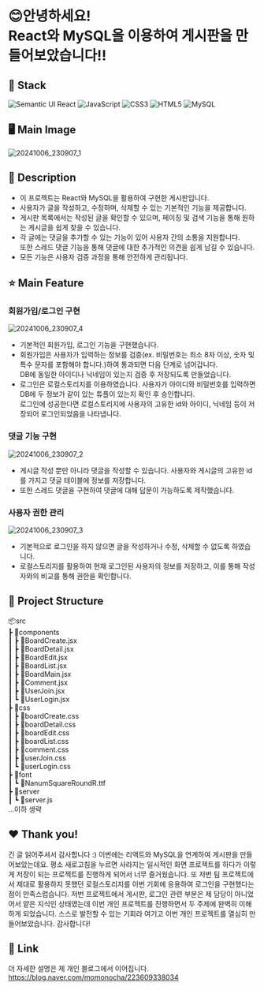 # 😊안녕하세요!<br>  React와 MySQL을 이용하여 게시판을 만들어보았습니다!!
## 🔧 Stack
![Semantic UI React](https://img.shields.io/badge/Semantic%20UI%20React-%2335BDB2.svg?style=for-the-badge&logo=SemanticUIReact&logoColor=white)
![JavaScript](https://img.shields.io/badge/javascript-%23323330.svg?style=for-the-badge&logo=javascript&logoColor=%23F7DF1E)
![CSS3](https://img.shields.io/badge/css3-%231572B6.svg?style=for-the-badge&logo=css3&logoColor=white)
![HTML5](https://img.shields.io/badge/html5-%23E34F26.svg?style=for-the-badge&logo=html5&logoColor=white)
![MySQL](https://img.shields.io/badge/mysql-4479A1.svg?style=for-the-badge&logo=mysql&logoColor=white)

## 🖥️ Main Image
![20241006_230907_1](https://github.com/user-attachments/assets/e8cae20e-0130-4d45-8f4b-18b486117134)

## 📖 Description  
- 이 프로젝트는 React와 MySQL을 활용하여 구현한 게시판입니다. 
- 사용자가 글을 작성하고, 수정하며, 삭제할 수 있는 기본적인 기능을 제공합니다. 
- 게시판 목록에서는 작성된 글을 확인할 수 있으며, 페이징 및 검색 기능을 통해 원하는 게시글을 쉽게 찾을 수 있습니다.
- 각 글에는 댓글을 추가할 수 있는 기능이 있어 사용자 간의 소통을 지원합니다. <br>또한 스레드 댓글 기능을 통해 댓글에 대한 추가적인 의견을 쉽게 남길 수 있습니다. 
- 모든 기능은 사용자 검증 과정을 통해 안전하게 관리됩니다.

## ⭐ Main Feature
### 회원가입/로그인 구현
![20241006_230907_4](https://github.com/user-attachments/assets/fbcba2eb-a927-4a33-b0ae-c4c52ef194e9)
 - 기본적인 회원가입, 로그인 기능을 구현했습니다.
- 회원가입은 사용자가 입력하는 정보를 검증(ex. 비밀번호는 최소 8자 이상, 숫자 및 특수 문자를 포함해야 합니다.)하여 통과되면 다음 단계로 넘어갑니다.<br>DB에 동일한 아이디나 닉네임이 있는지 검증 후 저장되도록 만들었습니다.
- 로그인은 로컬스토리지를 이용하였습니다. 사용자가 아이디와 비밀번호를 입력하면 DB에 두 정보가 같이 있는 튜플이 있는지 확인 후 승인합니다.<br>로그인에 성공한다면 로컬스토리지에 사용자의 고유한 id와 아이디, 닉네임 등이 저장되어 로그인되었음을 나타냅니다.
 
### 댓글 기능 구현
![20241006_230907_2](https://github.com/user-attachments/assets/d81c704d-c50f-4c59-99a2-9d76de9e5d04)
- 게시글 작성 뿐만 아니라 댓글을 작성할 수 있습니다. 사용자와 게시글의 고유한 id를 가지고 댓글 테이블에 정보를 저장합니다.
- 또한 스레드 댓글을 구현하여 댓글에 대해 답문이 가능하도록 제작했습니다.

### 사용자 권한 관리
![20241006_230907_3](https://github.com/user-attachments/assets/0c6ca0ec-8a63-42c5-88ee-d9dc4880556a)
- 기본적으로 로그인을 하지 않으면 글을 작성하거나 수정, 삭제할 수 없도록 하였습니다.
- 로컬스토리지를 활용하여 현재 로그인된 사용자의 정보를 저장하고, 이를 통해 작성자와의 비교를 통해 권한을 확인합니다.

## 📂 Project Structure
📦src<br>
 ┣ 📂components<br>
 ┃ ┣ 📜BoardCreate.jsx<br>
 ┃ ┣ 📜BoardDetail.jsx<br>
 ┃ ┣ 📜BoardEdit.jsx<br>
 ┃ ┣ 📜BoardList.jsx<br>
 ┃ ┣ 📜BoardMain.jsx<br>
 ┃ ┣ 📜Comment.jsx<br>
 ┃ ┣ 📜UserJoin.jsx<br>
 ┃ ┗ 📜UserLogin.jsx<br>
 ┣ 📂css<br>
 ┃ ┣ 📜boardCreate.css<br>
 ┃ ┣ 📜boardDetail.css<br>
 ┃ ┣ 📜boardEdit.css<br>
 ┃ ┣ 📜boardList.css<br>
 ┃ ┣ 📜comment.css<br>
 ┃ ┣ 📜userJoin.css<br>
 ┃ ┗ 📜userLogin.css<br>
 ┣ 📂font<br>
 ┃ ┗ 📜NanumSquareRoundR.ttf<br>
 ┣ 📂server<br>
 ┃ ┗ 📜server.js<br>
 ...이하 생략
   
## ❤️ Thank you!
긴 글 읽어주셔서 감사합니다 :) 이번에는 리액트와 MySQL을 연계하여 게시판을 만들어보았는데요. 평소 새로고침을 누르면 사라지는 일시적인 화면 프로젝트를 하다가 이렇게 저장이 되는 프로젝트를 진행하게 되어서 너무 즐거웠습니다. 또 저번 팀 프로젝트에서 제대로 활용하지 못했던 로컬스토리지를 이번 기회에 응용하여 로그인을 구현했다는 점이 만족스럽습니다. 저번 프로젝트에서 게시판, 로그인 관련 부분은 제 담당이 아니었어서 얕은 지식인 상태였는데 이번 개인 프로젝트를 진행하면서 두 주제에 완벽히 이해하게 되었습니다. 스스로 발전할 수 있는 기회라 여기고 이번 개인 프로젝트를 열심히 만들어보았습니다. 감사합니다!

## 📌 Link  
더 자세한 설명은 제 개인 블로그에서 이어집니다. <br>
https://blog.naver.com/momonocha/223609338034

